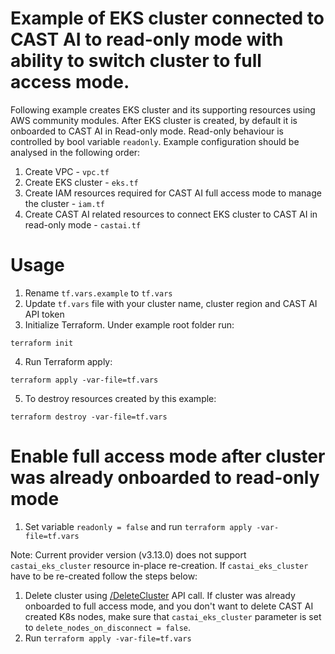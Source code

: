 # Example of EKS cluster connected to CAST AI to read-only mode with ability to switch cluster to full access mode.
Following example creates EKS cluster and its supporting resources using AWS community modules.
After EKS cluster is created, by default it is onboarded to CAST AI in Read-only mode.
Read-only behaviour is controlled by bool variable `readonly`.
Example configuration should be analysed in the following order:
1. Create VPC - `vpc.tf`
2. Create EKS cluster - `eks.tf`
3. Create IAM resources required for CAST AI full access mode to manage the cluster - `iam.tf`
4. Create CAST AI related resources to connect EKS cluster to CAST AI in read-only mode - `castai.tf`

# Usage
1. Rename `tf.vars.example` to `tf.vars`
2. Update `tf.vars` file with your cluster name, cluster region and CAST AI API token
3. Initialize Terraform. Under example root folder run:
```
terraform init
```
4. Run Terraform apply:
```
terraform apply -var-file=tf.vars
```
5. To destroy resources created by this example:
```
terraform destroy -var-file=tf.vars
```

# Enable full access mode after cluster was already onboarded to read-only mode
1. Set variable `readonly = false` and run `terraform apply -var-file=tf.vars`

Note: Current provider version (v3.13.0) does not support `castai_eks_cluster` resource in-place re-creation.
If `castai_eks_cluster` have to be re-created follow the steps below:
1. Delete cluster using [/DeleteCluster](https://api.cast.ai/v1/spec/#/ExternalClusterAPI/ExternalClusterAPIDeleteCluster) API call.
If cluster was already onboarded to full access mode, and you don't want to delete CAST AI created K8s nodes, make sure that `castai_eks_cluster` parameter is set to `delete_nodes_on_disconnect = false`.
2. Run `terraform apply -var-file=tf.vars`

